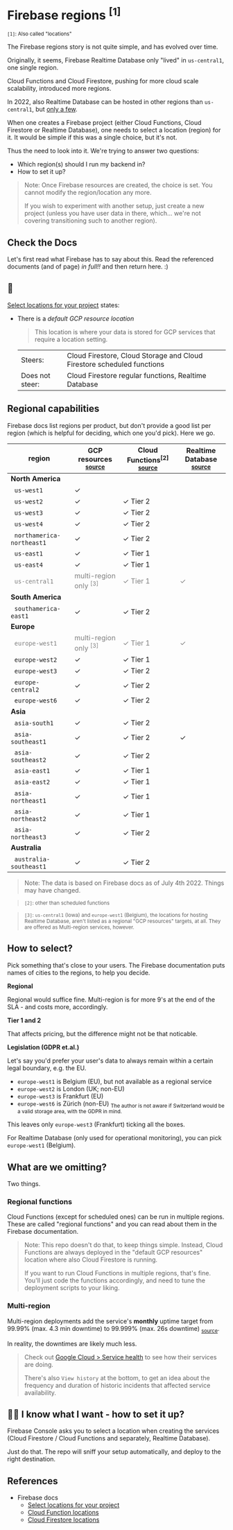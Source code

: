 # Firebase regions <sup>[1]</sup>

<small>`[1]`: Also called "locations"</small>

The Firebase regions story is not quite simple, and has evolved over time.

Originally, it seems, Firebase Realtime Database only "lived" in `us-central1`, one single region.

Cloud Functions and Cloud Firestore, pushing for more cloud scale scalability, introduced more regions.

In 2022, also Realtime Database can be hosted in other regions than `us-central1`, but [only a few](https://firebase.google.com/docs/projects/locations#rtdb-locations).

When one creates a Firebase project (either Cloud Functions, Cloud Firestore or Realtime Database), one needs to select a location (region) for it. It would be simple if this was a single choice, but it's not.

Thus the need to look into it. We're trying to answer two questions:

- Which region(s) should I run my backend in?
- How to set it up?

>Note: Once Firebase resources are created, the choice is set. You cannot modify the region/location any more.
>
>If you wish to experiment with another setup, just create a new project (unless you have user data in there, which... we're not covering transitioning such to another region).


## Check the Docs

Let's first read what Firebase has to say about this. Read the referenced documents (and of page) *in full!!* and then return here. :)

🍿
---

[Select locations for your project](https://firebase.google.com/docs/projects/locations) states:

- There is a *default GCP resource location* 

   >This location is where your data is stored for GCP services that require a location setting.

  <table>
  <tr><td>Steers:</td><td>Cloud Firestore, Cloud Storage and Cloud Firestore scheduled functions</td></tr>
  <tr><td>Does not steer:</td><td>Cloud Firestore regular functions, Realtime Database</td></tr>
  </table>


## Regional capabilities

Firebase docs list regions per product, but don't provide a good list per region (which is helpful for deciding, which one you'd pick). Here we go.


|region|GCP resources <sub>[source](https://firebase.google.com/docs/projects/locations#location-r)</sub>|Cloud Functions<sup>[2]</sup> <sub>[source](https://firebase.google.com/docs/functions/locations)</sub>|Realtime Database <sub>[source](https://firebase.google.com/docs/projects/locations#rtdb-locations)</sub>|
|---|---|---|---|
|**North America**|
|&nbsp;&nbsp;`us-west1`|✓||
|&nbsp;&nbsp;`us-west2`|✓|✓ Tier 2|
|&nbsp;&nbsp;`us-west3`|✓|✓ Tier 2|
|&nbsp;&nbsp;`us-west4`|✓|✓ Tier 2|
|&nbsp;&nbsp;`northamerica-northeast1`|✓|✓ Tier 2|
|&nbsp;&nbsp;`us-east1`|✓|✓ Tier 1|
|&nbsp;&nbsp;`us-east4`|✓|✓ Tier 1|
|<font color=gray>&nbsp;&nbsp;`us-central1`|<font color=gray>multi-region only <sup>[3]<sup>|<font color=gray>✓ Tier 1|<font color=gray>✓|
|**South America**|
|&nbsp;&nbsp;`southamerica-east1`|✓|✓ Tier 2|
|**Europe**|
|<font color=gray>&nbsp;&nbsp;`europe-west1`|<font color=gray>multi-region only <sup>[3]<sup>|<font color=gray>✓ Tier 1|<font color=gray>✓|
|&nbsp;&nbsp;`europe-west2`|✓|✓ Tier 1|
|&nbsp;&nbsp;`europe-west3`|✓|✓ Tier 2|
|&nbsp;&nbsp;`europe-central2`|✓|✓ Tier 2|
|&nbsp;&nbsp;`europe-west6`|✓|✓ Tier 2|
|**Asia**|
|&nbsp;&nbsp;`asia-south1`|✓|✓ Tier 2|
|&nbsp;&nbsp;`asia-southeast1`|✓|✓ Tier 2|✓|
|&nbsp;&nbsp;`asia-southeast2`|✓|✓ Tier 2|
|&nbsp;&nbsp;`asia-east1`|✓|✓ Tier 1|
|&nbsp;&nbsp;`asia-east2`|✓|✓ Tier 1|
|&nbsp;&nbsp;`asia-northeast1`|✓|✓ Tier 1|
|&nbsp;&nbsp;`asia-northeast2`|✓|✓ Tier 1|
|&nbsp;&nbsp;`asia-northeast3`|✓|✓ Tier 2|
|**Australia**|
|&nbsp;&nbsp;`australia-southeast1`|✓|✓ Tier 2|

>Note: The data is based on Firebase docs as of July 4th 2022. Things may have changed.

><small>`[2]`: other than scheduled functions</small>

><small>`[3]`: `us-central1` (Iowa) and `europe-west1` (Belgium), the locations for hosting Realtime Database, aren't listed as a regional "GCP resources" targets, at all. They are offered as Multi-region services, however.</small>

## How to select?

Pick something that's close to your users. The Firebase documentation puts names of cities to the regions, to help you decide.

**Regional**

Regional would suffice fine. Multi-region is for more 9's at the end of the SLA - and costs more, accordingly.

**Tier 1 and 2**

That affects pricing, but the difference might not be that noticable.

**Legislation (GDPR et.al.)**

Let's say you'd prefer your user's data to always remain within a certain legal boundary, e.g. the EU.

- `europe-west1` is Belgium (EU), but not available as a regional service
- `europe-west2` is London (UK; non-EU)
- `europe-west3` is Frankfurt (EU)
- `europe-west6` is Zürich (non-EU) <sub>The author is not aware if Switzerland would be a valid storage area, with the GDPR in mind.</sub>

This leaves only `europe-west3` (Frankfurt) ticking all the boxes.

For Realtime Database (only used for operational monitoring), you can pick `europe-west1` (Belgium).

<!-- hiss
>It's somewhat worrying that only a single region would tick the boxes, for GDPR. Maybe Google's thought is that if such things matter, the organization also wants to use multi-region (`eur3`).
-->

## What are we omitting?

Two things.

### Regional functions

Cloud Functions (except for scheduled ones) can be run in multiple regions. These are called "regional functions" and you can read about them in the Firebase documentation.

>Note: This repo doesn't do that, to keep things simple. Instead, Cloud Functions are always deployed in the "default GCP resources" location where also Cloud Firestore is running.
>
>If you want to run Cloud Functions in multiple regions, that's fine. You'll just code the functions accordingly, and need to tune the deployment scripts to your liking.


### Multi-region

Multi-region deployments add the service's **monthly** uptime target from 99.99% (max. 4.3 min downtime) to 99.999% (max. 26s downtime) <sub>[source](https://firebase.google.com/docs/firestore/locations#sla)</sub>.

In reality, the downtimes are likely much less.

>Check out [Google Cloud > Service health](https://status.cloud.google.com/regional/europe) to see how their services are doing. 
>
>There's also `View history` at the bottom, to get an idea about the frequency and duration of historic incidents that affected service availability.


## 🙋‍♂️ I know what I want - how to set it up?

Firebase Console asks you to select a location when creating the services (Cloud Firestore / Cloud Functions and separately, Realtime Database).

Just do that. The repo will sniff your setup automatically, and deploy to the right destination.


## References

- Firebase docs
   - [Select locations for your project](https://firebase.google.com/docs/projects/locations)
   - [Cloud Function locations](https://firebase.google.com/docs/functions/locations)
   - [Cloud Firestore locations](https://firebase.google.com/docs/firestore/locations)
